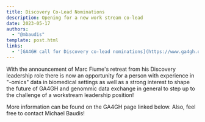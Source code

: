 ```yaml
---
title: Discovery Co-Lead Nominations
description: Opening for a new work stream co-lead
date: 2023-05-17
authors:
  - "@mbaudis"
template: post.html
links:
  - '[GA4GH call for Discovery co-lead nominations](https://www.ga4gh.org/opportunity/discovery-co-lead-nominations/)'
---
```


With the announcement of Marc Fiume's retreat from his Discovery leadership
role there is now an opportunity for a person with experience in "-omics" data
in biomedical settings as well as a strong interest to shape the future of GA4GH
and genommic data exchange in general to step up to the challenge of a workstream leadership
position!
<!--more-->
More information can be found on the GA4GH page linked below. Also, feel free to contact Michael Baudis!